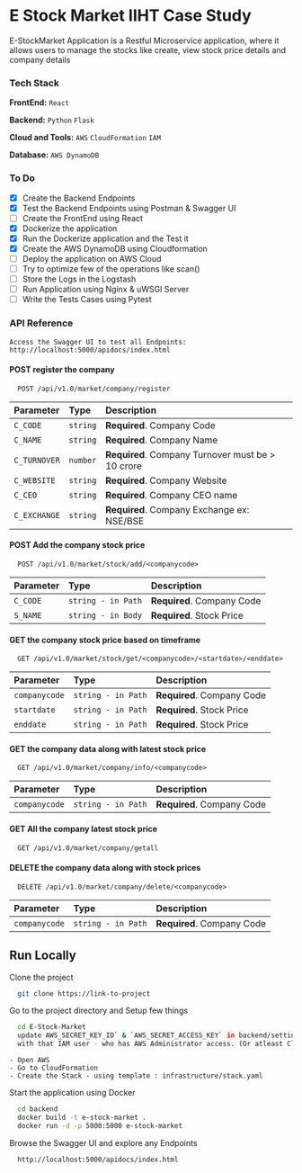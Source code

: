 
# E Stock Market IIHT Case Study

E-StockMarket Application is a Restful Microservice application, where it allows users to manage the stocks like create, view stock price details and company details


### Tech Stack

**FrontEnd:** `React`

**Backend:** `Python` `Flask`

**Cloud and Tools:** `AWS` `CloudFormation` `IAM`

**Database:** `AWS DynamoDB`


### To Do

- [x]  Create the Backend Endpoints
- [x]  Test the Backend Endpoints using Postman & Swagger UI
- [ ]  Create the FrontEnd using React
- [x]  Dockerize the application
- [x]  Run the Dockerize application and the Test it
- [x]  Create the AWS DynamoDB using Cloudformation
- [ ]  Deploy the application on AWS Cloud 
- [ ]  Try to optimize few of the operations like scan()
- [ ]  Store the Logs in the Logstash
- [ ]  Run Application using Nginx & uWSGI Server
- [ ]  Write the Tests Cases using Pytest

### API Reference
`Access the Swagger UI to test all Endpoints: http://localhost:5000/apidocs/index.html`

#### POST  register the company

```http
  POST /api/v1.0/market/company/register
```

| Parameter | Type     | Description                    |
| :-------- | :------- | :----------------------------- |
| `C_CODE` | `string` | **Required**. Company Code |
| `C_NAME` | `string` | **Required**. Company Name |
| `C_TURNOVER` | `number` | **Required**. Company Turnover must be > 10 crore |
| `C_WEBSITE` | `string` | **Required**. Company Website |
| `C_CEO` | `string` | **Required**. Company CEO name |
| `C_EXCHANGE` | `string` | **Required**. Company Exchange ex: NSE/BSE |


#### POST  Add the company stock price

```http
  POST /api/v1.0/market/stock/add/<companycode>
```

| Parameter    | Type               | Description                                       |
|:-------------|:-------------------|:--------------------------------------------------|
| `C_CODE`     | `string - in Path` | **Required**. Company Code                        |
| `S_NAME`     | `string - in Body` | **Required**. Stock Price                         |


#### GET  the company stock price based on timeframe

```http
  GET /api/v1.0/market/stock/get/<companycode>/<startdate>/<enddate>
```


| Parameter     | Type               | Description                                       |
|:--------------|:-------------------|:--------------------------------------------------|
| `companycode` | `string - in Path` | **Required**. Company Code                        |
| `startdate`   | `string - in Path` | **Required**. Stock Price                         |
| `enddate`     | `string - in Path` | **Required**. Stock Price                         |


#### GET  the company data along with latest stock price

```http
  GET /api/v1.0/market/company/info/<companycode>
```


| Parameter     | Type               | Description                                       |
|:--------------|:-------------------|:--------------------------------------------------|
| `companycode` | `string - in Path` | **Required**. Company Code                        |


#### GET  All the company latest stock price

```http
  GET /api/v1.0/market/company/getall
```

#### DELETE  the company data along with stock prices

```http
  DELETE /api/v1.0/market/company/delete/<companycode>
```


| Parameter     | Type               | Description                                       |
|:--------------|:-------------------|:--------------------------------------------------|
| `companycode` | `string - in Path` | **Required**. Company Code                        |


## Run Locally

Clone the project

```bash
  git clone https://link-to-project
```

Go to the project directory and Setup few things

```bash
  cd E-Stock-Market
  update AWS_SECRET_KEY_ID` & `AWS_SECRET_ACCESS_KEY` in backend/settings.py
  with that IAM user - who has AWS Administrator access. (Or atleast Cloudformation, DynamoDB and S3)
```

```commandline
- Open AWS
- Go to CloudFormation
- Create the Stack - using template : infrastructure/stack.yaml
```
Start the application using Docker

```bash
  cd backend
  docker build -t e-stock-market .
  docker run -d -p 5000:5000 e-stock-market
```

Browse the Swagger UI and explore any Endpoints

```bash
  http://localhost:5000/apidocs/index.html
```

